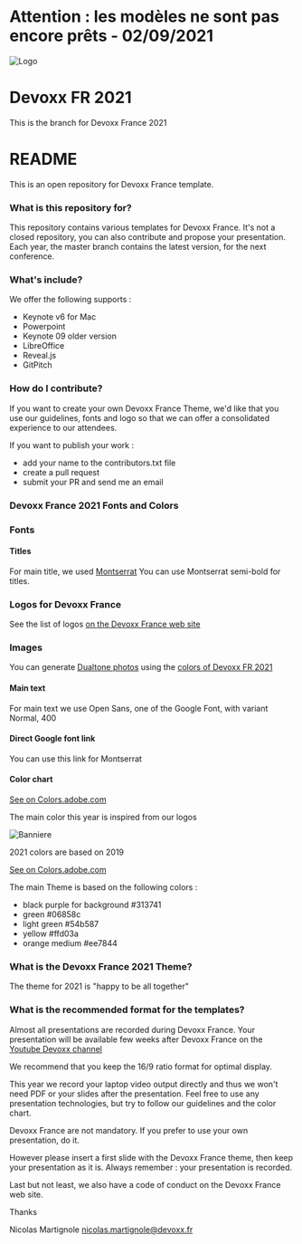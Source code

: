# Attention : les modèles ne sont pas encore prêts - 02/09/2021

![Logo](https://www.devoxx.fr/wp-content/uploads/2021/09/logo_devoxx_fr_2021_horiz_1000.png)

# Devoxx FR 2021 

This is the branch for Devoxx France 2021

# README #

This is an open repository for Devoxx France template.

### What is this repository for? ###

This repository contains various templates for Devoxx France. It's not a closed repository, you can also contribute and propose your presentation.
Each year, the master branch contains the latest version, for the next conference.

### What's include? ####

We offer the following supports : 
- Keynote v6 for Mac
- Powerpoint 
- Keynote 09 older version
- LibreOffice
- Reveal.js
- GitPitch

### How do I contribute? ###

If you want to create your own Devoxx France Theme, we'd like that you use our guidelines, fonts and logo so that we can offer a consolidated experience to our attendees.

If you want to publish your work : 

  - add your name to the contributors.txt file
  - create a pull request 
  - submit your PR and send me an email

### Devoxx France 2021 Fonts and Colors

### Fonts

#### Titles

For main title, we used [Montserrat](https://www.google.com/fonts/specimen/Montserrat) 
You can use Montserrat semi-bold for titles.

### Logos for Devoxx France

See the list of logos [on the Devoxx France web site](https://www.devoxx.fr/logos-devoxx-france-2021/)

### Images

You can generate [Dualtone photos](https://duotone.shapefactory.co/?i=ELy8RcnCgEo&f=313741&t=6bb884&q=wave) using the [colors of Devoxx FR 2021](https://color.adobe.com/fr/Devoxx%20France%202019%20v2-color-theme-11526136)

#### Main text

For main text we use Open Sans, one of the Google Font, with variant Normal, 400

#### Direct Google font link

You can use this link for Montserrat

<link href='https://fonts.googleapis.com/css?family=Montserrat:400,700|Open+Sans' rel='stylesheet' type='text/css'>

#### Color chart

[See on Colors.adobe.com](https://color.adobe.com/fr/Devoxx%20France%202019%20v2-color-theme-11526136)

The main color this year is inspired from our logos

![Banniere](https://dvxfrance.cdn.prismic.io/dvxfrance/bbdef0312eff3126eb5eb84d4676a9349cd7dc37_banniere_devoxx_france_horizontale_600_2019.png)

2021 colors are based on 2019 

[See on Colors.adobe.com](https://color.adobe.com/fr/Devoxx%20France%202019%20v2-color-theme-11526136)

The main Theme is based on the following colors :

  - black purple for background #313741
  - green #06858c
  - light green #54b587
  - yellow #ffd03a
  - orange medium #ee7844

### What is the Devoxx France 2021 Theme?  

The theme for 2021 is "happy to be all together"

### What is the recommended format for the templates? 

Almost all presentations are recorded during Devoxx France. Your presentation will be available few weeks after Devoxx France on the [Youtube Devoxx channel](https://www.youtube.com/channel/UCsVPQfo5RZErDL41LoWvk0A) 

We recommend that you keep the 16/9 ratio format for optimal display.

This year we record your laptop video output directly and thus we won't need PDF or your slides after the presentation. Feel free to use any presentation technologies, but try to follow our guidelines and the color chart.

Devoxx France are not mandatory. If you prefer to use your own presentation, do it.

However please insert a first slide with the Devoxx France theme, then keep your presentation as it is. Always remember : your presentation is recorded. 

Last but not least, we also have a code of conduct on the Devoxx France web site.

Thanks

Nicolas Martignole
nicolas.martignole@devoxx.fr



